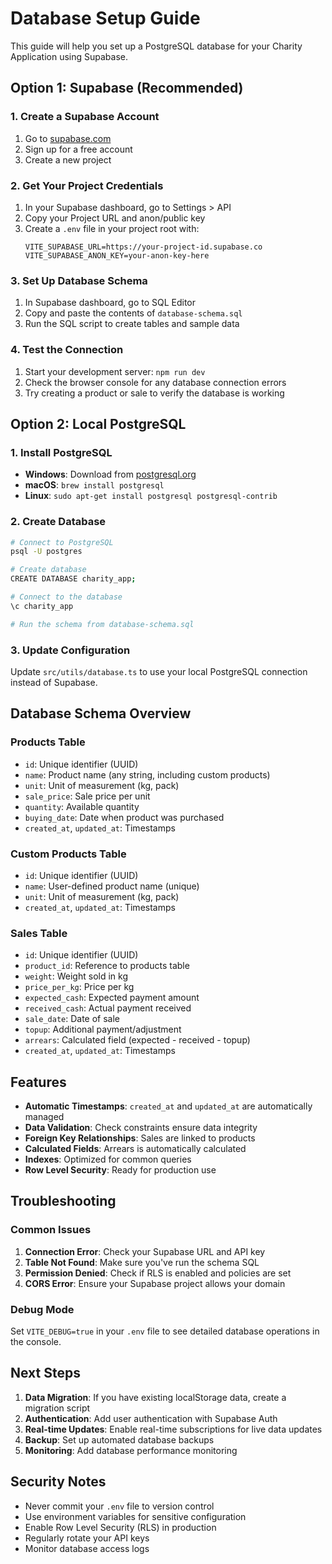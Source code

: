 # Database Setup Guide

This guide will help you set up a PostgreSQL database for your Charity Application using Supabase.

## Option 1: Supabase (Recommended)

### 1. Create a Supabase Account
1. Go to [supabase.com](https://supabase.com)
2. Sign up for a free account
3. Create a new project

### 2. Get Your Project Credentials
1. In your Supabase dashboard, go to Settings > API
2. Copy your Project URL and anon/public key
3. Create a `.env` file in your project root with:
   ```
   VITE_SUPABASE_URL=https://your-project-id.supabase.co
   VITE_SUPABASE_ANON_KEY=your-anon-key-here
   ```

### 3. Set Up Database Schema
1. In Supabase dashboard, go to SQL Editor
2. Copy and paste the contents of `database-schema.sql`
3. Run the SQL script to create tables and sample data

### 4. Test the Connection
1. Start your development server: `npm run dev`
2. Check the browser console for any database connection errors
3. Try creating a product or sale to verify the database is working

## Option 2: Local PostgreSQL

### 1. Install PostgreSQL
- **Windows**: Download from [postgresql.org](https://www.postgresql.org/download/windows/)
- **macOS**: `brew install postgresql`
- **Linux**: `sudo apt-get install postgresql postgresql-contrib`

### 2. Create Database
```bash
# Connect to PostgreSQL
psql -U postgres

# Create database
CREATE DATABASE charity_app;

# Connect to the database
\c charity_app

# Run the schema from database-schema.sql
```

### 3. Update Configuration
Update `src/utils/database.ts` to use your local PostgreSQL connection instead of Supabase.

## Database Schema Overview

### Products Table
- `id`: Unique identifier (UUID)
- `name`: Product name (any string, including custom products)
- `unit`: Unit of measurement (kg, pack)
- `sale_price`: Sale price per unit
- `quantity`: Available quantity
- `buying_date`: Date when product was purchased
- `created_at`, `updated_at`: Timestamps

### Custom Products Table
- `id`: Unique identifier (UUID)
- `name`: User-defined product name (unique)
- `unit`: Unit of measurement (kg, pack)
- `created_at`, `updated_at`: Timestamps

### Sales Table
- `id`: Unique identifier (UUID)
- `product_id`: Reference to products table
- `weight`: Weight sold in kg
- `price_per_kg`: Price per kg
- `expected_cash`: Expected payment amount
- `received_cash`: Actual payment received
- `sale_date`: Date of sale
- `topup`: Additional payment/adjustment
- `arrears`: Calculated field (expected - received - topup)
- `created_at`, `updated_at`: Timestamps

## Features

- **Automatic Timestamps**: `created_at` and `updated_at` are automatically managed
- **Data Validation**: Check constraints ensure data integrity
- **Foreign Key Relationships**: Sales are linked to products
- **Calculated Fields**: Arrears is automatically calculated
- **Indexes**: Optimized for common queries
- **Row Level Security**: Ready for production use

## Troubleshooting

### Common Issues

1. **Connection Error**: Check your Supabase URL and API key
2. **Table Not Found**: Make sure you've run the schema SQL
3. **Permission Denied**: Check if RLS is enabled and policies are set
4. **CORS Error**: Ensure your Supabase project allows your domain

### Debug Mode
Set `VITE_DEBUG=true` in your `.env` file to see detailed database operations in the console.

## Next Steps

1. **Data Migration**: If you have existing localStorage data, create a migration script
2. **Authentication**: Add user authentication with Supabase Auth
3. **Real-time Updates**: Enable real-time subscriptions for live data updates
4. **Backup**: Set up automated database backups
5. **Monitoring**: Add database performance monitoring

## Security Notes

- Never commit your `.env` file to version control
- Use environment variables for sensitive configuration
- Enable Row Level Security (RLS) in production
- Regularly rotate your API keys
- Monitor database access logs
